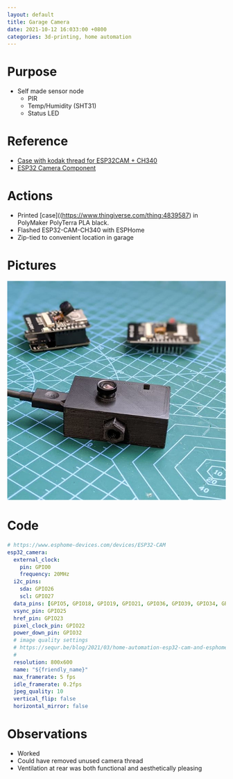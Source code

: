 ```yaml
---
layout: default
title: Garage Camera
date: 2021-10-12 16:033:00 +0800
categories: 3d-printing, home automation
---
```


# Purpose
- Self made sensor node
  - PIR
  - Temp/Humidity (SHT31)
  - Status LED

# Reference
- [Case with kodak thread for ESP32CAM + CH340](https://www.thingiverse.com/thing:4839587)
- [ESP32 Camera Component](https://esphome.io/components/esp32_camera.html#configuration-for-ai-thinker-camera)

# Actions
- Printed [case]((https://www.thingiverse.com/thing:4839587) in PolyMaker PolyTerra PLA black.
- Flashed ESP32-CAM-CH340 with ESPHome
- Zip-tied to convenient location in garage

# Pictures
![garage-camera](/assets/img/2021-10-12-garage-camera.jpg)

# Code
```yaml
# https://www.esphome-devices.com/devices/ESP32-CAM
esp32_camera:
  external_clock:
    pin: GPIO0
    frequency: 20MHz
  i2c_pins:
    sda: GPIO26
    scl: GPIO27
  data_pins: [GPIO5, GPIO18, GPIO19, GPIO21, GPIO36, GPIO39, GPIO34, GPIO35]
  vsync_pin: GPIO25
  href_pin: GPIO23
  pixel_clock_pin: GPIO22
  power_down_pin: GPIO32
  # image quality settings
  # https://sequr.be/blog/2021/03/home-automation-esp32-cam-and-esphome/
  #
  resolution: 800x600
  name: "${friendly_name}"
  max_framerate: 5 fps
  idle_framerate: 0.2fps
  jpeg_quality: 10
  vertical_flip: false
  horizontal_mirror: false
```

# Observations
- Worked
- Could have removed unused camera thread
- Ventilation at rear was both functional and aesthetically pleasing
